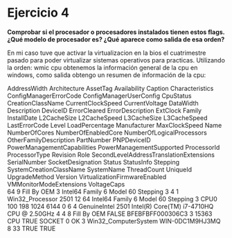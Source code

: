 # Ejercicio 4
**Comprobar si el procesador o procesadores instalados tienen estos flags. ¿Qué modelo de procesador es? ¿Qué aparece como salida de esa orden?**

En mi caso tuve que activar la virtualizacion en la bios el cuatrimestre pasado para poder virtualizar sistemas operativos para practicas.
Utilizando la orden: wmic cpu obtenemos la información general de la cpu en windows, como salida obtengo un resumen de información de la cpu:

AddressWidth  Architecture  AssetTag     Availability  Caption                               Characteristics  ConfigManagerErrorCode  ConfigManagerUserConfig  CpuStatus  CreationClassName  CurrentClockSpeed  CurrentVoltage  DataWidth  Description                           DeviceID  ErrorCleared  ErrorDescription  ExtClock  Family  InstallDate  L2CacheSize  L2CacheSpeed  L3CacheSize  L3CacheSpeed  LastErrorCode  Level  LoadPercentage  Manufacturer  MaxClockSpeed  Name                                       NumberOfCores  NumberOfEnabledCore  NumberOfLogicalProcessors  OtherFamilyDescription  PartNumber   PNPDeviceID  PowerManagementCapabilities  PowerManagementSupported  ProcessorId       ProcessorType  Revision  Role  SecondLevelAddressTranslationExtensions  SerialNumber  SocketDesignation  Status  StatusInfo  Stepping  SystemCreationClassName  SystemName       ThreadCount  UniqueId  UpgradeMethod  Version  VirtualizationFirmwareEnabled  VMMonitorModeExtensions  VoltageCaps  
64            9             Fill By OEM  3             Intel64 Family 6 Model 60 Stepping 3  4                                                                 1          Win32_Processor    2501               12              64         Intel64 Family 6 Model 60 Stepping 3  CPU0                                      100       198                  1024                       6144         0                            6      4               GenuineIntel  2501           Intel(R) Core(TM) i7-4710HQ CPU @ 2.50GHz  4              4                    8                                                  Fill By OEM                                            FALSE                     BFEBFBFF000306C3  3              15363     CPU   TRUE                                                   SOCKET 0           OK      3                     Win32_ComputerSystem     WIN-0DC1M9HJ3MQ  8                      33                      TRUE                           TRUE                                  
